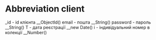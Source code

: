 # Abbreviation client

\_id - id клієнта \_\_ObjectId()
email - пошта \_\_String()
password - пароль \_\_String()
T - дата реєстрації \_\_new Date()
i - індивідуальний номер в колекції \_\_Number()
